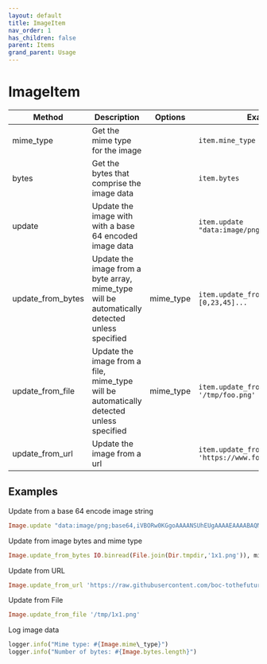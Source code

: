 ```yaml
---
layout: default
title: ImageItem
nav_order: 1
has_children: false
parent: Items
grand_parent: Usage
---
```



# ImageItem

| Method            | Description                                                                                   | Options   | Example                                       |
| ----------------- | --------------------------------------------------------------------------------------------- | --------- | --------------------------------------------- |
| mime_type         | Get the mime type for the image                                                               |           | `item.mine_type`                              |
| bytes             | Get the bytes that comprise the image data                                                    |           | `item.bytes`                                  |
| update            | Update the image with with a base 64 encoded image data                                       |           | `item.update "data:image/png;base64,iVBO..."` |
| update_from_bytes | Update the image from a byte array, mime_type will be automatically detected unless specified | mime_type | `item.update_from_bytes [0,23,45]...`         |
| update_from_file  | Update the image from a file, mime_type will be automatically detected unless specified       | mime_type | `item.update_from_file '/tmp/foo.png'`        |
| update_from_url   | Update the image from a url                                                                   |           | `item.update_from_url 'https://www.foobar.com/baz.png'`        |


## Examples ##

Update from a base 64 encode image string

```ruby
Image.update "data:image/png;base64,iVBORw0KGgoAAAANSUhEUgAAAAEAAAABAQMAAAAl21bKAAAAA1BMVEUAAACnej3aAAAAAXRSTlMAQObYZgAAAApJREFUCNdjYAAAAAIAAeIhvDMAAAAASUVORK5CYII="
```

Update from image bytes and mime type

```ruby
Image.update_from_bytes IO.binread(File.join(Dir.tmpdir,'1x1.png')), mime\_type: 'image/png'
```

Update from URL

```ruby
Image.update_from_url 'https://raw.githubusercontent.com/boc-tothefuture/openhab-jruby/main/features/assets/1x1.png'
```


Update from File

```ruby
Image.update_from_file '/tmp/1x1.png'
```


Log image data
```ruby
logger.info("Mime type: #{Image.mime\_type}")
logger.info("Number of bytes: #{Image.bytes.length}")
```